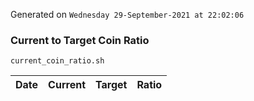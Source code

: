 Generated on `Wednesday 29-September-2021 at 22:02:06`

### Current to Target Coin Ratio
`current_coin_ratio.sh`

Date|Current|Target|Ratio
---|---|---|---
